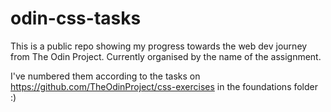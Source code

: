 # odin-css-tasks
This is a public repo showing my progress towards the web dev journey from The Odin Project.
Currently organised by the name of the assignment.

I've numbered them according to the tasks on https://github.com/TheOdinProject/css-exercises in the foundations folder :)